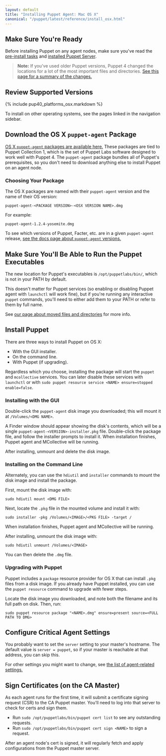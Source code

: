 ```yaml
---
layout: default
title: "Installing Puppet Agent: Mac OS X"
canonical: "/puppet/latest/reference/install_osx.html"
---
```


[server_install]: /puppetserver/2.1/install_from_packages.html
[downloads_pc1]: http://downloads.puppetlabs.com/mac/PC1/
[where]: ./whered_it_go.html
[agent_settings]: ./config_important_settings.html#settings-for-agents-all-nodes


## Make Sure You're Ready

Before installing Puppet on any agent nodes, make sure you've read the [pre-install tasks](./install_pre.html) and [installed Puppet Server][server_install].

> **Note:** If you've used older Puppet versions, Puppet 4 changed the locations for a lot of the most important files and directories. [See this page for a summary of the changes.][where]


## Review Supported Versions

{% include pup40_platforms_osx.markdown %}

To install on other operating systems, see the pages linked in the navigation sidebar.

## Download the OS X `puppet-agent` Package

[OS X `puppet-agent` packages are available here.][downloads_pc1] These packages are tied to Puppet Collection 1, which is the set of Puppet Labs software designed to work well with Puppet 4. The `puppet-agent` package bundles all of Puppet's prerequisites, so you don't need to download anything else to install Puppet on an agent node.

### Choosing Your Package

The OS X packages are named with their `puppet-agent` version and the name of their OS version:

`puppet-agent-<PACKAGE VERSION>-<OSX VERSION NAME>.dmg`

For example:

`puppet-agent-1.2.4-yosemite.dmg`

To see which versions of Puppet, Facter, etc. are in a given `puppet-agent` release, [see the docs page about `puppet-agent` versions.](./about_agent.html)

## Make Sure You'll Be Able to Run the Puppet Executables

The new location for Puppet's executables is `/opt/puppetlabs/bin/`, which is not in your PATH by default.

This doesn't matter for Puppet services (so enabling or disabling Puppet agent with `launchctl` will work fine), but if you're running any interactive `puppet` commands, you'll need to either add them to your PATH or refer to them by full name.

See [our page about moved files and directories][where] for more info.


## Install Puppet

There are three ways to install Puppet on OS X:

* With the GUI installer.
* On the command line.
* With Puppet (if upgrading).

Regardless which you choose, installing the package will start the `puppet` and `mcollective` services. You can later disable these services with `launchctl` or with `sudo puppet resource service <NAME> ensure=stopped enable=false`.

### Installing with the GUI

Double-click the `puppet-agent` disk image you downloaded; this will mount it at `/Volumes/<DMG NAME>`.

A Finder window should appear showing the disk's contents, which will be a single `puppet-agent-<VERSION>-installer.pkg` file. Double-click the package file, and follow the installer prompts to install it. When installation finishes, Puppet agent and MCollective will be running.

After installing, unmount and delete the disk image.

### Installing on the Command Line

Alternately, you can use the `hdiutil` and `installer` commands to mount the disk image and install the package.

First, mount the disk image with:

    sudo hdiutil mount <DMG FILE>

Next, locate the `.pkg` file in the mounted volume and install it with:

    sudo installer -pkg /Volumes/<IMAGE>/<PKG FILE> -target /

When installation finishes, Puppet agent and MCollective will be running.

After installing, unmount the disk image with:

    sudo hdiutil unmount /Volumes/<IMAGE>

You can then delete the `.dmg` file.

### Upgrading with Puppet

Puppet includes a `package` resource provider for OS X that can install `.pkg` files from a disk image. If you already have Puppet installed, you can use the `puppet resource` command to upgrade with fewer steps.

Locate the disk image you downloaded, and note both the filename and its full path on disk. Then, run:

    sudo puppet resource package "<NAME>.dmg" ensure=present source=<FULL PATH TO DMG>

## Configure Critical Agent Settings

You probably want to set the `server` setting to your master's hostname. The default value is `server = puppet`, so if your master is reachable at that address, you can skip this.

For other settings you might want to change, see [the list of agent-related settings.][agent_settings]

## Sign Certificates (on the CA Master)

As each agent runs for the first time, it will submit a certificate signing request (CSR) to the CA Puppet master. You'll need to log into that server to check for certs and sign them.

* Run `sudo /opt/puppetlabs/bin/puppet cert list` to see any outstanding requests.
* Run `sudo /opt/puppetlabs/bin/puppet cert sign <NAME>` to sign a request.

After an agent node's cert is signed, it will regularly fetch and apply configurations from the Puppet master server.
